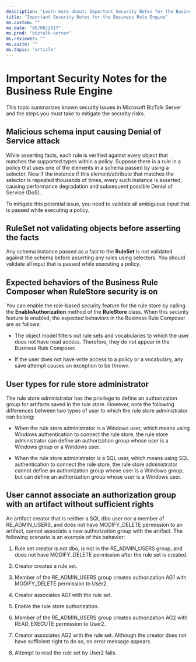 ```yaml
---
description: "Learn more about: Important Security Notes for the Business Rule Engine"
title: "Important Security Notes for the Business Rule Engine"
ms.custom: ""
ms.date: "06/08/2017"
ms.prod: "biztalk-server"
ms.reviewer: ""
ms.suite: ""
ms.topic: "article"
---
```

# Important Security Notes for the Business Rule Engine
This topic summarizes known security issues in Microsoft BizTalk Server and the steps you must take to mitigate the security risks.  
  
## Malicious schema input causing Denial of Service attack  
 While asserting facts, each rule is verified against every object that matches the supported types within a policy. Suppose there is a rule in a policy that uses one of the elements in a schema passed by using a selector. Now if the instance if this element/attribute that matches the selector is repeated thousands of times, every such instance is asserted, causing performance degradation and subsequent possible Denial of Service (DoS).  
  
 To mitigate this potential issue, you need to validate all ambiguous input that is passed while executing a policy.  
  
## RuleSet not validating objects before asserting the facts  
 Any schema instance passed as a fact to the **RuleSet** is not validated against the schema before asserting any rules using selectors. You should validate all input that is passed while executing a policy.  
  
## Expected behaviors of the Business Rule Composer when RuleStore security is on  
 You can enable the role-based security feature for the rule store by calling the **EnableAuthorization** method of the **RuleStore** class. When this security feature is enabled, the expected behaviors in the Business Rule Composer are as follows:  
  
-   The object model filters out rule sets and vocabularies to which the user does not have read access. Therefore, they do not appear in the Business Rule Composer.  
  
-   If the user does not have write access to a policy or a vocabulary, any save attempt causes an exception to be thrown.  
  
## User types for rule store administrator  
 The rule store administrator has the privilege to define an authorization group for artifacts saved in the rule store. However, note the following differences between two types of user to which the rule store administrator can belong:  
  
-   When the rule store administrator is a Windows user, which means using Windows authentication to connect the rule store, the rule store administrator can define an authorization group whose user is a Windows group or a Windows user.  
  
-   When the rule store administrator is a SQL user, which means using SQL authentication to connect the rule store, the rule store administrator cannot define an authorization group whose user is a Windows group, but can define an authorization group whose user is a Windows user.  
  
## User cannot associate an authorization group with an artifact without sufficient rights  
 An artifact creator that is neither a SQL dbo user nor a member of RE_ADMIN_USERS, and does not have MODIFY_DELETE permission to an artifact, cannot associate a new authorization group with the artifact. The following scenario is an example of this behavior:  
  
1.  Rule set creator is not dbo, is not in the RE_ADMIN_USERS group, and does not have MODIFY_DELETE permission after the rule set is created.  
  
2.  Creator creates a rule set.  
  
3.  Member of the RE_ADMIN_USERS group creates authorization AG1 with MODIFY_DELETE permission to User2.  
  
4.  Creator associates AG1 with the rule set.  
  
5.  Enable the rule store authorization.  
  
6.  Member of the RE_ADMIN_USERS group creates authorization AG2 with READ_EXECUTE permission to User2.  
  
7.  Creator associates AG2 with the rule set. Although the creator does not have sufficient right to do so, no error message appears.  
  
8.  Attempt to read the rule set by User2 fails.
